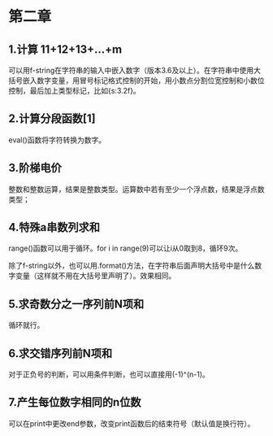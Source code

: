 第二章
==
1.计算 11+12+13+...+m
--
可以用f-string在字符串的输入中嵌入数字（版本3.6及以上）。在字符串中使用大括号嵌入数字变量，用冒号标记格式控制的开始，用小数点分割位宽控制和小数位控制，最后加上类型标记，比如{s:3.2f}。

2.计算分段函数[1]
--
eval()函数将字符转换为数字。

3.阶梯电价
--
整数和整数运算，结果是整数类型。运算数中若有至少一个浮点数，结果是浮点数类型；

4.特殊a串数列求和
--
range()函数可以用于循环。for i in range(9)可以让i从0取到8，循环9次。

除了f-string以外，也可以用.format()方法，在字符串后面声明大括号中是什么数字变量（这样就不用在大括号里声明了）。效果相同。

5.求奇数分之一序列前N项和
--
循环就行。

6.求交错序列前N项和
--
对于正负号的判断，可以用条件判断，也可以直接用(-1)^(n-1)。

7.产生每位数字相同的n位数
--
可以在print中更改end参数，改变print函数后的结束符号（默认值是换行符）。


